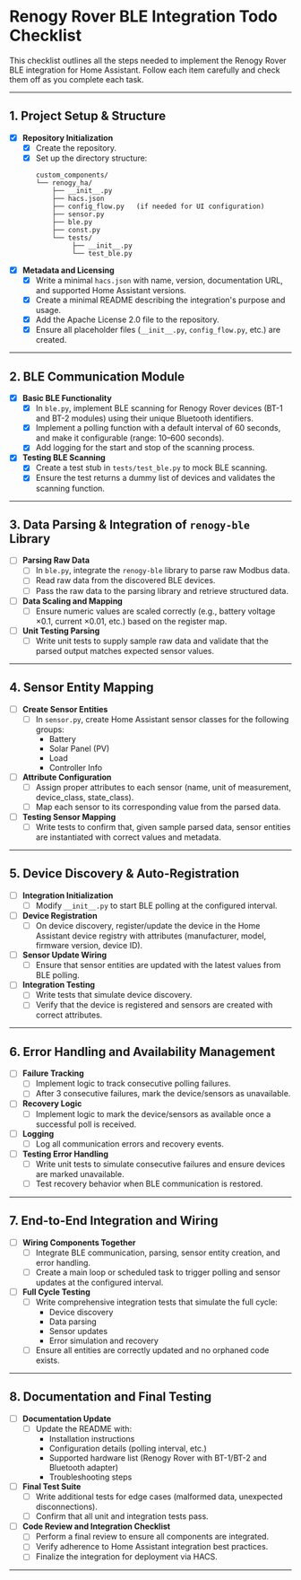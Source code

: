 # Renogy Rover BLE Integration Todo Checklist

This checklist outlines all the steps needed to implement the Renogy Rover BLE integration for Home Assistant. Follow each item carefully and check them off as you complete each task.

---

## 1. Project Setup & Structure
- [x] **Repository Initialization**
  - [x] Create the repository.
  - [x] Set up the directory structure:
    ```
    custom_components/
    └── renogy_ha/
        ├── __init__.py
        ├── hacs.json
        ├── config_flow.py   (if needed for UI configuration)
        ├── sensor.py
        ├── ble.py
        ├── const.py
        └── tests/
             ├── __init__.py
             └── test_ble.py
    ```
- [x] **Metadata and Licensing**
  - [x] Write a minimal `hacs.json` with name, version, documentation URL, and supported Home Assistant versions.
  - [x] Create a minimal README describing the integration's purpose and usage.
  - [x] Add the Apache License 2.0 file to the repository.
  - [X] Ensure all placeholder files (`__init__.py`, `config_flow.py`, etc.) are created.

---

## 2. BLE Communication Module
- [x] **Basic BLE Functionality**
  - [x] In `ble.py`, implement BLE scanning for Renogy Rover devices (BT-1 and BT-2 modules) using their unique Bluetooth identifiers.
  - [x] Implement a polling function with a default interval of 60 seconds, and make it configurable (range: 10–600 seconds).
  - [x] Add logging for the start and stop of the scanning process.
- [x] **Testing BLE Scanning**
  - [x] Create a test stub in `tests/test_ble.py` to mock BLE scanning.
  - [x] Ensure the test returns a dummy list of devices and validates the scanning function.

---

## 3. Data Parsing & Integration of `renogy-ble` Library
- [ ] **Parsing Raw Data**
  - [ ] In `ble.py`, integrate the `renogy-ble` library to parse raw Modbus data.
  - [ ] Read raw data from the discovered BLE devices.
  - [ ] Pass the raw data to the parsing library and retrieve structured data.
- [ ] **Data Scaling and Mapping**
  - [ ] Ensure numeric values are scaled correctly (e.g., battery voltage ×0.1, current ×0.01, etc.) based on the register map.
- [ ] **Unit Testing Parsing**
  - [ ] Write unit tests to supply sample raw data and validate that the parsed output matches expected sensor values.

---

## 4. Sensor Entity Mapping
- [ ] **Create Sensor Entities**
  - [ ] In `sensor.py`, create Home Assistant sensor classes for the following groups:
    - Battery
    - Solar Panel (PV)
    - Load
    - Controller Info
- [ ] **Attribute Configuration**
  - [ ] Assign proper attributes to each sensor (name, unit of measurement, device_class, state_class).
  - [ ] Map each sensor to its corresponding value from the parsed data.
- [ ] **Testing Sensor Mapping**
  - [ ] Write tests to confirm that, given sample parsed data, sensor entities are instantiated with correct values and metadata.

---

## 5. Device Discovery & Auto-Registration
- [ ] **Integration Initialization**
  - [ ] Modify `__init__.py` to start BLE polling at the configured interval.
- [ ] **Device Registration**
  - [ ] On device discovery, register/update the device in the Home Assistant device registry with attributes (manufacturer, model, firmware version, device ID).
- [ ] **Sensor Update Wiring**
  - [ ] Ensure that sensor entities are updated with the latest values from BLE polling.
- [ ] **Integration Testing**
  - [ ] Write tests that simulate device discovery.
  - [ ] Verify that the device is registered and sensors are created with correct attributes.

---

## 6. Error Handling and Availability Management
- [ ] **Failure Tracking**
  - [ ] Implement logic to track consecutive polling failures.
  - [ ] After 3 consecutive failures, mark the device/sensors as unavailable.
- [ ] **Recovery Logic**
  - [ ] Implement logic to mark the device/sensors as available once a successful poll is received.
- [ ] **Logging**
  - [ ] Log all communication errors and recovery events.
- [ ] **Testing Error Handling**
  - [ ] Write unit tests to simulate consecutive failures and ensure devices are marked unavailable.
  - [ ] Test recovery behavior when BLE communication is restored.

---

## 7. End-to-End Integration and Wiring
- [ ] **Wiring Components Together**
  - [ ] Integrate BLE communication, parsing, sensor entity creation, and error handling.
  - [ ] Create a main loop or scheduled task to trigger polling and sensor updates at the configured interval.
- [ ] **Full Cycle Testing**
  - [ ] Write comprehensive integration tests that simulate the full cycle:
    - Device discovery
    - Data parsing
    - Sensor updates
    - Error simulation and recovery
  - [ ] Ensure all entities are correctly updated and no orphaned code exists.

---

## 8. Documentation and Final Testing
- [ ] **Documentation Update**
  - [ ] Update the README with:
    - Installation instructions
    - Configuration details (polling interval, etc.)
    - Supported hardware list (Renogy Rover with BT-1/BT-2 and Bluetooth adapter)
    - Troubleshooting steps
- [ ] **Final Test Suite**
  - [ ] Write additional tests for edge cases (malformed data, unexpected disconnections).
  - [ ] Confirm that all unit and integration tests pass.
- [ ] **Code Review and Integration Checklist**
  - [ ] Perform a final review to ensure all components are integrated.
  - [ ] Verify adherence to Home Assistant integration best practices.
  - [ ] Finalize the integration for deployment via HACS.

---
